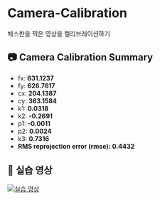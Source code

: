 # Camera-Calibration
체스판을 찍은 영상을 캘리브레이션하기

## 📷 Camera Calibration Summary

- fx: **631.1237**
- fy: **626.7617**
- cx: **204.1387**
- cy: **363.1584**
- k1: **0.0318**
- k2: **-0.2691**
- p1: **-0.0011**
- p2: **0.0024**
- k3: **0.7316**
- **RMS reprojection error (rmse): 0.4432**

## 🎥 실습 영상

[![실습 영상](https://img.youtube.com/vi/j1Sv2sFp-LA/0.jpg)](https://youtu.be/j1Sv2sFp-LA)
